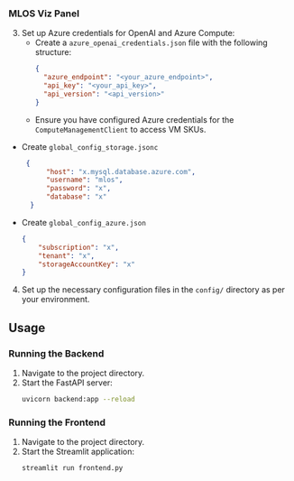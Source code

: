 

### MLOS Viz Panel

3. Set up Azure credentials for OpenAI and Azure Compute:
   - Create a `azure_openai_credentials.json` file with the following structure:
     ```json
     {
       "azure_endpoint": "<your_azure_endpoint>",
       "api_key": "<your_api_key>",
       "api_version": "<api_version>"
     }
     ```
   - Ensure you have configured Azure credentials for the `ComputeManagementClient` to access VM SKUs.

  - Create `global_config_storage.jsonc`
    ```json
     {
          "host": "x.mysql.database.azure.com",
          "username": "mlos",
          "password": "x",
          "database": "x"
      }
     ```

  - Create `global_config_azure.json`
    ```json
    {
        "subscription": "x",
        "tenant": "x",
        "storageAccountKey": "x"
    }
     ```

4. Set up the necessary configuration files in the `config/` directory as per your environment.

## Usage

### Running the Backend

1. Navigate to the project directory.
2. Start the FastAPI server:
   ```bash
   uvicorn backend:app --reload
   ```

### Running the Frontend

1. Navigate to the project directory.
2. Start the Streamlit application:
   ```bash
   streamlit run frontend.py
   ```
